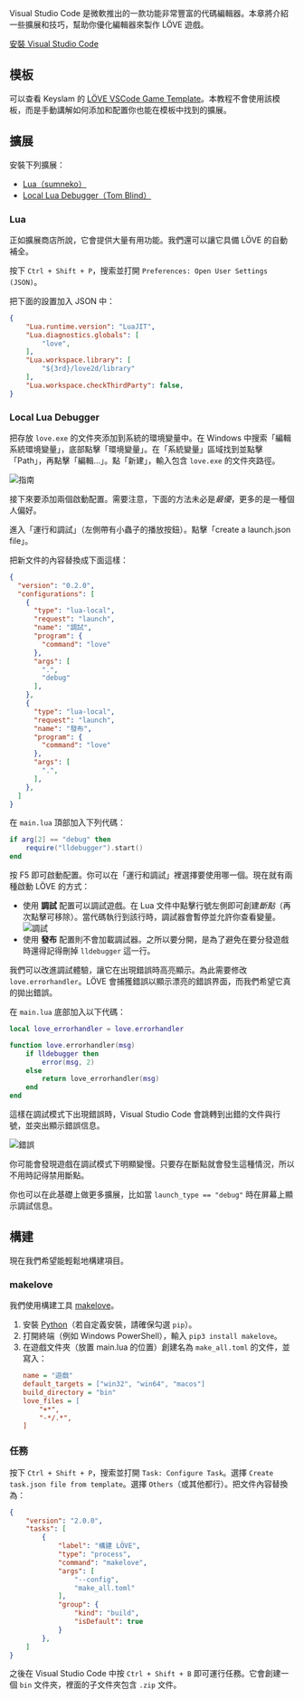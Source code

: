Visual Studio Code 是微軟推出的一款功能非常豐富的代碼編輯器。本章將介紹一些擴展和技巧，幫助你優化編輯器來製作 LÖVE 遊戲。

[安裝 Visual Studio Code](https://code.visualstudio.com/)

## 模板

可以查看 Keyslam 的 [LÖVE VSCode Game Template](https://github.com/Keyslam/LOVE-VSCode-Game-Template)。本教程不會使用該模板，而是手動講解如何添加和配置你也能在模板中找到的擴展。

## 擴展

安裝下列擴展：

- [Lua（sumneko）](https://marketplace.visualstudio.com/items?itemName=sumneko.lua)
- [Local Lua Debugger（Tom Blind）](https://marketplace.visualstudio.com/items?itemName=tomblind.local-lua-debugger-vscode)

### Lua

正如擴展商店所說，它會提供大量有用功能。我們還可以讓它具備 LÖVE 的自動補全。

按下 `Ctrl + Shift + P`，搜索並打開 `Preferences: Open User Settings (JSON)`。

把下面的設置加入 JSON 中：

```json
{
    "Lua.runtime.version": "LuaJIT",
    "Lua.diagnostics.globals": [
        "love",
    ],
    "Lua.workspace.library": [
        "${3rd}/love2d/library"
    ],
    "Lua.workspace.checkThirdParty": false,
}
```

### Local Lua Debugger

把存放 `love.exe` 的文件夾添加到系統的環境變量中。在 Windows 中搜索「編輯系統環境變量」，底部點擊「環境變量」。在「系統變量」區域找到並點擊「Path」，再點擊「編輯…」。點「新建」，輸入包含 `love.exe` 的文件夾路徑。

![指南](/images/book/bonus/vscode/lovepath.gif)

接下來要添加兩個啟動配置。需要注意，下面的方法未必是*最優*，更多的是一種個人偏好。

進入「運行和調試」（左側帶有小蟲子的播放按鈕）。點擊「create a launch.json file」。

把新文件的內容替換成下面這樣：

```json
{
  "version": "0.2.0",
  "configurations": [
    {
      "type": "lua-local",
      "request": "launch",
      "name": "調試",
      "program": {
        "command": "love"
      },
      "args": [
        ".",
        "debug"
      ],
    },
    {
      "type": "lua-local",
      "request": "launch",
      "name": "發布",
      "program": {
        "command": "love"
      },
      "args": [
        ".",
      ],
    },
  ]
}
```

在 `main.lua` 頂部加入下列代碼：

```lua
if arg[2] == "debug" then
    require("lldebugger").start()
end
```

按 F5 即可啟動配置。你可以在「運行和調試」裡選擇要使用哪一個。現在就有兩種啟動 LÖVE 的方式：

- 使用 **調試** 配置可以調試遊戲。在 Lua 文件中點擊行號左側即可創建*斷點*（再次點擊可移除）。當代碼執行到該行時，調試器會暫停並允許你查看變量。![調試](/images/book/bonus/vscode/debugging.png)
- 使用 **發布** 配置則不會加載調試器。之所以要分開，是為了避免在要分發遊戲時還得記得刪掉 `lldebugger` 這一行。

我們可以改進調試體驗，讓它在出現錯誤時高亮顯示。為此需要修改 `love.errorhandler`。LÖVE 會捕獲錯誤以顯示漂亮的錯誤界面，而我們希望它真的拋出錯誤。

在 `main.lua` 底部加入以下代碼：

```lua
local love_errorhandler = love.errorhandler

function love.errorhandler(msg)
    if lldebugger then
        error(msg, 2)
    else
        return love_errorhandler(msg)
    end
end
```

這樣在調試模式下出現錯誤時，Visual Studio Code 會跳轉到出錯的文件與行號，並突出顯示錯誤信息。

![錯誤](/images/book/bonus/vscode/error.png)

你可能會發現遊戲在調試模式下明顯變慢。只要存在斷點就會發生這種情況，所以不用時記得禁用斷點。

你也可以在此基礎上做更多擴展，比如當 `launch_type == "debug"` 時在屏幕上顯示調試信息。

## 構建

現在我們希望能輕鬆地構建項目。

### makelove

我們使用構建工具 [makelove](https://github.com/pfirsich/makelove/)。

1. 安裝 [Python](https://www.python.org/downloads/)（若自定義安裝，請確保勾選 `pip`）。
2. 打開終端（例如 Windows PowerShell），輸入 `pip3 install makelove`。
3. 在遊戲文件夾（放置 main.lua 的位置）創建名為 `make_all.toml` 的文件，並寫入：
   ```ini
   name = "遊戲"
   default_targets = ["win32", "win64", "macos"]
   build_directory = "bin"
   love_files = [
       "+*",
       "-*/.*",
   ]
   ```

### 任務

按下 `Ctrl + Shift + P`，搜索並打開 `Task: Configure Task`。選擇 `Create task.json file from template`。選擇 `Others`（或其他都行）。把文件內容替換為：

```json
{
    "version": "2.0.0",
    "tasks": [
        {
            "label": "構建 LÖVE",
            "type": "process",
            "command": "makelove",
            "args": [
                "--config",
                "make_all.toml"
            ],
            "group": {
                "kind": "build",
                "isDefault": true
            }
        },
    ]
}
```

之後在 Visual Studio Code 中按 `Ctrl + Shift + B` 即可運行任務。它會創建一個 `bin` 文件夾，裡面的子文件夾包含 `.zip` 文件。
